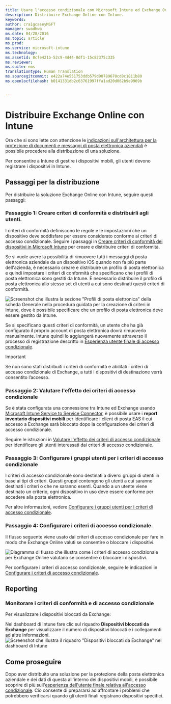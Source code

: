 ```yaml
---
title: Usare l'accesso condizionale con Microsoft Intune ed Exchange Online
description: Distribuire Exchange Online con Intune.
keywords: 
author: craigcaseyMSFT
manager: swadhwa
ms.date: 04/28/2016
ms.topic: article
ms.prod: 
ms.service: microsoft-intune
ms.technology: 
ms.assetid: 8cfe421b-52c9-4d44-8df1-15c82375c335
ms.reviewer: 
ms.suite: ems
translationtype: Human Translation
ms.sourcegitcommit: e422a74e551753ddb579d98789670cd8c1811b80
ms.openlocfilehash: b0141331db2c63761997ffa1ad20d062b9e9969b


---
```


# Distribuire Exchange Online con Intune

Ora che si sono lette con attenzione le [indicazioni sull'architettura per la protezione di documenti e messaggi di posta elettronica aziendali](architecture-guidance-for-protecting-company-email-and-documents.md) è possibile procedere alla distribuzione di una soluzione.

Per consentire a Intune di gestire i dispositivi mobili, gli utenti devono registrare i dispositivi in Intune.

## Passaggi per la distribuzione
Per distribuire la soluzione Exchange Online con Intune, seguire questi passaggi:

### Passaggio 1: Creare criteri di conformità e distribuirli agli utenti.
I criteri di conformità definiscono le regole e le impostazioni che un dispositivo deve soddisfare per essere considerato conforme ai criteri di accesso condizionale. Seguire i passaggi in [Creare criteri di conformità dei dispositivi in Microsoft Intune](/intune/deploy-use/create-a-device-compliance-policy-in-microsoft-intune) per creare e distribuire criteri di conformità.

Se si vuole avere la possibilità di rimuovere tutti i messaggi di posta elettronica aziendale da un dispositivo iOS quando non fa più parte dell'azienda, è necessario creare e distribuire un profilo di posta elettronica e quindi impostare i criteri di conformità che specificano che i profili di posta elettronica sono gestiti da Intune. È necessario distribuire il profilo di posta elettronica allo stesso set di utenti a cui sono destinati questi criteri di conformità.

![Screenshot che illustra la sezione "Profili di posta elettronica" della scheda Generale nella procedura guidata per la creazione di criteri in Intune, dove è possibile specificare che un profilo di posta elettronica deve essere gestito da Intune.](./media/ProtectEmail/intune-create-policy-email-profile.PNG)

Se si specificano questi criteri di conformità, un utente che ha già configurato il proprio account di posta elettronica dovrà rimuoverlo manualmente. Intune quindi lo aggiungerà nuovamente attraverso il processo di registrazione descritto in [Esperienza utente finale di accesso condizionale](end-user-experience-conditional-access.md).

> [!IMPORTANT]
> Se non sono stati distribuiti i criteri di conformità e abilitati i criteri di accesso condizionale di Exchange, a tutti i dispositivi di destinazione verrà consentito l’accesso.

### Passaggio 2: Valutare l'effetto dei criteri di accesso condizionale
Se è stata configurata una connessione tra Intune ed Exchange usando [Microsoft Intune Service to Service Connector](/intune/deploy-use/intune-service-to-service-exchange-connector), è possibile usare i **report inventario dispositivi mobili** per identificare i client di posta EAS il cui accesso a Exchange sarà bloccato dopo la configurazione dei criteri di accesso condizionale.

Seguire le istruzioni in [Valutare l'effetto dei criteri di accesso condizionale](/intune/deploy-use/restrict-access-to-exchange-online-with-microsoft-intune#configure-conditional-access) per identificare gli utenti interessati dai criteri di accesso condizionale.

### Passaggio 3: Configurare i gruppi utenti per i criteri di accesso condizionale
I criteri di accesso condizionale sono destinati a diversi gruppi di utenti in base ai tipi di criteri. Questi gruppi contengono gli utenti a cui saranno destinati i criteri o che ne saranno esenti. Quando a un utente viene destinato un criterio, ogni dispositivo in uso deve essere conforme per accedere alla posta elettronica.

Per altre informazioni, vedere [Configurare i gruppi utenti per i criteri di accesso condizionale](/intune/deploy-use/restrict-access-to-exchange-online-with-microsoft-intune#configure-conditional-access).

### Passaggio 4: Configurare i criteri di accesso condizionale.
Il flusso seguente viene usato dai criteri di accesso condizionale per fare in modo che Exchange Online valuti se consentire o bloccare i dispositivi.

![Diagramma di flusso che illustra come i criteri di accesso condizionale per Exchange Online valutano se consentire o bloccare i dispositivi.](./media/ProtectEmail/conditional-access-8-1.png)

Per configurare i criteri di accesso condizionale, seguire le indicazioni in [Configurare i criteri di accesso condizionale](/intune/deploy-use/restrict-access-to-exchange-online-with-microsoft-intune#configure-conditional-access).



## Reporting

### Monitorare i criteri di conformità e di accesso condizionale
Per visualizzare i dispositivi bloccati da Exchange:

Nel dashboard di Intune fare clic sul riquadro **Dispositivi bloccati da Exchange** per visualizzare il numero di dispositivi bloccati e i collegamenti ad altre informazioni.
![Screenshot che illustra il riquadro "Dispositivi bloccati da Exchange" nel dashboard di Intune](./media/ProtectEmail/intune-sa-6blocked-devices.PNG)



## Come proseguire
Dopo aver distribuito una soluzione per la protezione della posta elettronica aziendale e dei dati di questa all'interno dei dispositivi mobili, è possibile scoprire di più sull'[esperienza dell'utente finale relativa all'accesso condizionale](end-user-experience-conditional-access.md). Ciò consente di prepararsi ad affrontare i problemi che potrebbero verificarsi quando gli utenti finali registrano dispositivi specifici.



<!--HONumber=Oct16_HO2-->


